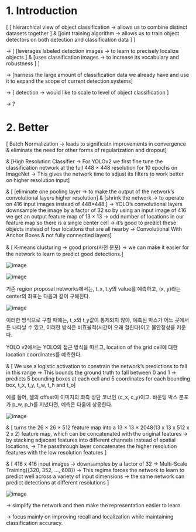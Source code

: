 # 1. Introduction

[ [ hierarchical view of object classification → allows us to combine distinct datasets together ] & [joint training algorithm → allows us to train object detectors on both detection and classification data ] ]


→ [ [leverages labeled detection images → to learn to precisely localize objects ] & [uses classification images → to increase its vocabulary and robustness ] ]


→ [harness the large amount of classification data we already have and use it to expand the scope of current detection systems]


→ [ detection → would like to scale to level of object classification ]


→ ?

# 2. Better

[ Batch Normalization → leads to significatn improvements in convergence & eliminate the need for other forms of regularization and dropout]


& [High Resolution Classifier → For YOLOv2 we first fine tune the classification network at the full 448 × 448 resolution for 10 epochs on ImageNet → This gives the network time to adjust its filters to work better on higher resolution input]


& [ [eliminate one pooling layer → to make the output of the network’s convolutional layers higher resolution] & [shrink the network → to operate on 416 input images instead of 448×448.] → YOLO’s convolutional layers downsample the image by a factor of 32 so by using an input image of 416 we get an output feature map of 13 × 13 → odd number of locations in our feature map so there is a single center cell → it’s good to predict these objects instead of four locations that are all nearby → Convolutional With Anchor Boxes & not fully connectied layers]

& [ K-means clusturing → good priors(사전 분포) → we can make it easier for the network to learn to predict good detections.]


![image](https://user-images.githubusercontent.com/58837749/164583813-833e83dc-d21a-4b27-bcdb-0a53ca5231d6.png)


![image](https://user-images.githubusercontent.com/58837749/164573785-7993d94e-9f58-476c-8ac0-7c43632f106d.png)


기존 region proposal networks에서는, t_x, t_y의 value를 예측하고, (x, y)라는 center의 좌표는 다음과 같이 구해진다.


![image](https://user-images.githubusercontent.com/58837749/164574540-1579861b-83cd-4c5c-9af8-5b06d705088f.png)


이러한 방식으로 구할 때에는, t_x와 t_y값이 통제되지 않아, 예측된 박스가 어느 곳에서든 나타날 수 있고, 이러한 방식은 비효율적(시간이 오래 걸린다)이고 불안정성을 키운다.

YOLO v2에서는 YOLO의 접근 방식을 따르고, location of the grid cell에 대한 location coordinates를 예측한다.


& [ We use a logistic activation to constrain the network’s predictions to fall in this range → This bounds the ground truth to fall between 0 and 1 → predicts 5 bounding boxes at each cell and 5 coordinates for each bounding box, t_x, t_y, t_w, t_h and t_o]

예를 들어, 셀의 offset이 이미지의 좌측 상단 코너인 (c_x, c_y)이고. 바운딩 박스 분포가 p_w, p_h를 지녔다면, 예측은 다음에 상응한다.


![image](https://user-images.githubusercontent.com/58837749/164583945-95497495-f5e9-47a9-8fc2-0fe76148db28.png)



& [ turns the 26 × 26 × 512 feature map into a 13 × 13 × 2048(13 x 13 x 512 x 2 x 2) feature map, which can be concatenated with the original
features → by stacking adjacent features into different channels instead of spatial locations, → The passthrough layer concatenates the higher resolution features with the low resolution features ]

& [ 416 x 416 input images → downsamples by a factor of 32 → Multi-Scale Training({320, 352, ..., 608}) → This regime forces the network to learn to predict well across a variety of input dimensions → the same network can predict detections at different resolutions ]

![image](https://user-images.githubusercontent.com/58837749/164576088-dc676406-bc61-46fd-82a8-c7f5f4c5a13a.png)





→ simplify the network and then make the representation easier to learn.


→ focus mainly on improving recall and localization while maintaining classification accuracy.

